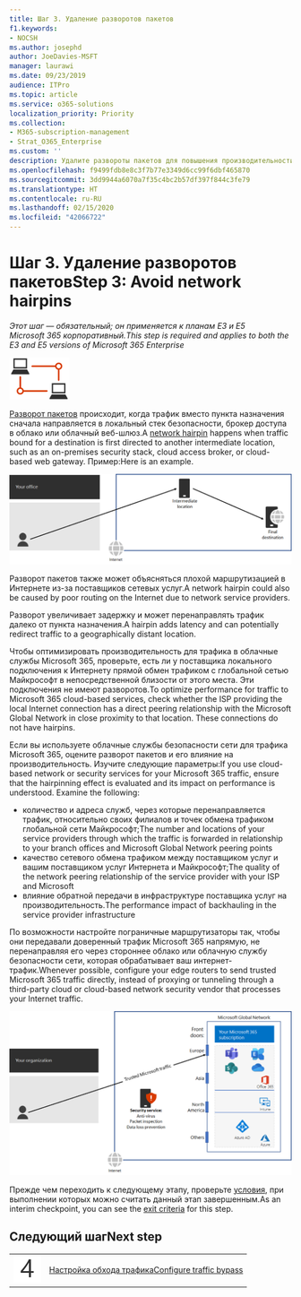 ```yaml
---
title: Шаг 3. Удаление разворотов пакетов
f1.keywords:
- NOCSH
ms.author: josephd
author: JoeDavies-MSFT
manager: laurawi
ms.date: 09/23/2019
audience: ITPro
ms.topic: article
ms.service: o365-solutions
localization_priority: Priority
ms.collection:
- M365-subscription-management
- Strat_O365_Enterprise
ms.custom: ''
description: Удалите развороты пакетов для повышения производительности.
ms.openlocfilehash: f9499fdb8e8c3f7b77e3349d6cc99f6dbf465870
ms.sourcegitcommit: 3dd9944a6070a7f35c4bc2b57df397f844c3fe79
ms.translationtype: HT
ms.contentlocale: ru-RU
ms.lasthandoff: 02/15/2020
ms.locfileid: "42066722"
---
```

# <a name="step-3-avoid-network-hairpins"></a><span data-ttu-id="8e23e-103">Шаг 3. Удаление разворотов пакетов</span><span class="sxs-lookup"><span data-stu-id="8e23e-103">Step 3: Avoid network hairpins</span></span>

<span data-ttu-id="8e23e-104">*Этот шаг — обязательный; он применяется к планам E3 и E5 Microsoft 365 корпоративный.*</span><span class="sxs-lookup"><span data-stu-id="8e23e-104">*This step is required and applies to both the E3 and E5 versions of Microsoft 365 Enterprise*</span></span>

![Этап 1. Сеть](../media/deploy-foundation-infrastructure/networking_icon-small.png)

<span data-ttu-id="8e23e-106">[Разворот пакетов](https://docs.microsoft.com/office365/enterprise/office-365-network-connectivity-principles#BKMK_P3) происходит, когда трафик вместо пункта назначения сначала направляется в локальный стек безопасности, брокер доступа в облако или облачный веб-шлюз.</span><span class="sxs-lookup"><span data-stu-id="8e23e-106">A [network hairpin](https://docs.microsoft.com/office365/enterprise/office-365-network-connectivity-principles#BKMK_P3) happens when traffic bound for a destination is first directed to another intermediate location, such as an on-premises security stack, cloud access broker, or cloud-based web gateway.</span></span> <span data-ttu-id="8e23e-107">Пример:</span><span class="sxs-lookup"><span data-stu-id="8e23e-107">Here is an example.</span></span>

![Пример разворота пакетов](../media/networking-avoid-network-hairpins/network-hairpin-example.png)

<span data-ttu-id="8e23e-109">Разворот пакетов также может объясняться плохой маршрутизацией в Интернете из-за поставщиков сетевых услуг.</span><span class="sxs-lookup"><span data-stu-id="8e23e-109">A network hairpin could also be caused by poor routing on the Internet due to network service providers.</span></span> 

<span data-ttu-id="8e23e-110">Разворот увеличивает задержку и может перенаправлять трафик далеко от пункта назначения.</span><span class="sxs-lookup"><span data-stu-id="8e23e-110">A hairpin adds latency and can potentially redirect traffic to a geographically distant location.</span></span>

<span data-ttu-id="8e23e-p102">Чтобы оптимизировать производительность для трафика в облачные службы Microsoft 365, проверьте, есть ли у поставщика локального подключения к Интернету прямой обмен трафиком с глобальной сетью Майкрософт в непосредственной близости от этого места. Эти подключения не имеют разворотов.</span><span class="sxs-lookup"><span data-stu-id="8e23e-p102">To optimize performance for traffic to Microsoft 365 cloud-based services, check whether the ISP providing the local Internet connection has a direct peering relationship with the Microsoft Global Network in close proximity to that location. These connections do not have hairpins.</span></span>

<span data-ttu-id="8e23e-p103">Если вы используете облачные службы безопасности сети для трафика Microsoft 365, оцените разворот пакетов и его влияние на производительность. Изучите следующие параметры:</span><span class="sxs-lookup"><span data-stu-id="8e23e-p103">If you use cloud-based network or security services for your Microsoft 365 traffic, ensure that the hairpinning effect is evaluated and its impact on performance is understood. Examine the following:</span></span>

- <span data-ttu-id="8e23e-115">количество и адреса служб, через которые перенаправляется трафик, относительно своих филиалов и точек обмена трафиком глобальной сети Майкрософт;</span><span class="sxs-lookup"><span data-stu-id="8e23e-115">The number and locations of your service providers through which the traffic is forwarded in relationship to your branch offices and Microsoft Global Network peering points</span></span> 
- <span data-ttu-id="8e23e-116">качество сетевого обмена трафиком между поставщиком услуг и вашим поставщиком услуг Интернета и Майкрософт;</span><span class="sxs-lookup"><span data-stu-id="8e23e-116">The quality of the network peering relationship of the service provider with your ISP and Microsoft</span></span> 
- <span data-ttu-id="8e23e-117">влияние обратной передачи в инфраструктуре поставщика услуг на производительность.</span><span class="sxs-lookup"><span data-stu-id="8e23e-117">The performance impact of backhauling in the service provider infrastructure</span></span>

<span data-ttu-id="8e23e-118">По возможности настройте пограничные маршрутизаторы так, чтобы они передавали доверенный трафик Microsoft 365 напрямую, не перенаправляя его через стороннее облако или облачную службу безопасности сети, которая обрабатывает ваш интернет-трафик.</span><span class="sxs-lookup"><span data-stu-id="8e23e-118">Whenever possible, configure your edge routers to send trusted Microsoft 365 traffic directly, instead of proxying or tunneling through a third-party cloud or cloud-based network security vendor that processes your Internet traffic.</span></span> 

![Пример обхода разворота пакетов](../media/networking-avoid-network-hairpins/bypassing-network-hairpin.png)

<span data-ttu-id="8e23e-120">Прежде чем переходить к следующему этапу, проверьте [условия](networking-exit-criteria.md#crit-networking-step3), при выполнении которых можно считать данный этап завершенным.</span><span class="sxs-lookup"><span data-stu-id="8e23e-120">As an interim checkpoint, you can see the [exit criteria](networking-exit-criteria.md#crit-networking-step3) for this step.</span></span>

## <a name="next-step"></a><span data-ttu-id="8e23e-121">Следующий шаг</span><span class="sxs-lookup"><span data-stu-id="8e23e-121">Next step</span></span>

|||
|:-------|:-----|
|![Шаг 4](../media/stepnumbers/Step4.png)|[<span data-ttu-id="8e23e-123">Настройка обхода трафика</span><span class="sxs-lookup"><span data-stu-id="8e23e-123">Configure traffic bypass</span></span>](networking-configure-proxies-firewalls.md)|
